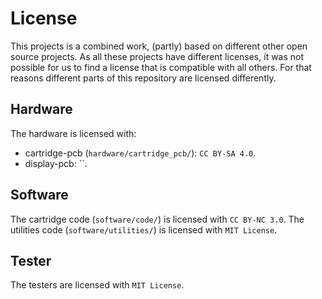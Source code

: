 # License

This projects is a combined work, (partly) based on different other open source projects. As all these projects have different licenses, it was not possible for us to find a license that is compatible with all others. For that reasons different parts of this repository are licensed differently.

## Hardware

The hardware is licensed with:
* cartridge-pcb (`hardware/cartridge_pcb/`): `CC BY-SA 4.0`.
* display-pcb: ``.

## Software

The cartridge code (`software/code/`) is licensed with `CC BY-NC 3.0`.
The utilities code (`software/utilities/`) is licensed with `MIT License`.

## Tester

The testers are licensed with `MIT License`.

